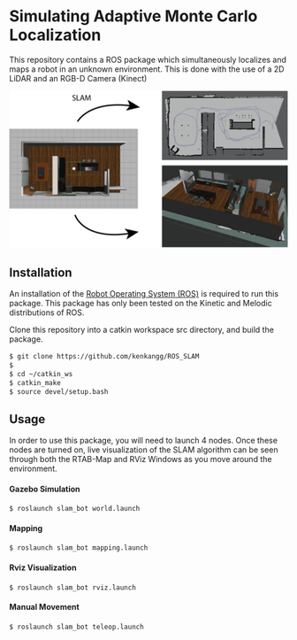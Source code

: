 
# Simulating Adaptive Monte Carlo Localization

This repository contains a ROS package which simultaneously localizes and maps a robot in an unknown environment. This is done with the use of a 2D LiDAR and an RGB-D Camera (Kinect)

![start_goal](/images/intro.png)


## Installation
An installation of the [Robot Operating System (ROS)](http://wiki.ros.org/ROS/Installation) is required to run this package. This package has only been tested on the Kinetic and Melodic distributions of ROS.

Clone this repository into a catkin workspace src directory, and build the package.
```
$ git clone https://github.com/kenkangg/ROS_SLAM
$
$ cd ~/catkin_ws
$ catkin_make
$ source devel/setup.bash
```

## Usage
In order to use this package, you will need to launch 4 nodes. Once these nodes are turned on, live visualization of the SLAM algorithm can be seen through both the RTAB-Map and RViz Windows as you move around the environment.

#### Gazebo Simulation
```
$ roslaunch slam_bot world.launch
```

#### Mapping
```
$ roslaunch slam_bot mapping.launch
```

#### Rviz Visualization
```
$ roslaunch slam_bot rviz.launch
```


#### Manual Movement
```
$ roslaunch slam_bot teleop.launch
```
